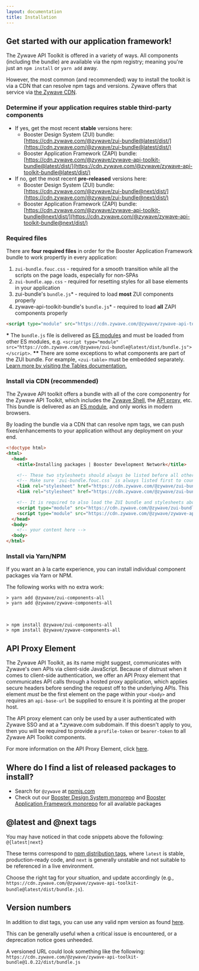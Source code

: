 ```yaml
---
layout: documentation
title: Installation
---
```

## Get started with our application framework!

The Zywave API Toolkit is offered in a variety of ways. All components (including the bundle) are available via the npm registry; meaning you're just an `npm install` or `yarn add` away.

However, the most common (and recommended) way to install the toolkit is via a CDN that can resolve npm tags and versions. Zywave offers that service via [the Zywave CDN](https://cdn.zywave.com).

<docs-spacer size="small"></docs-spacer>

### Determine if your application requires stable third-party components

- If yes, get the most recent **stable** versions here:
  - Booster Design System (ZUI) bundle: [https://cdn.zywave.com/@zywave/zui-bundle@latest/dist/](https://cdn.zywave.com/@zywave/zui-bundle@latest/dist/)
  - Booster Application Framework (ZAPI) bundle: [https://cdn.zywave.com/@zywave/zywave-api-toolkit-bundle@latest/dist/](https://cdn.zywave.com/@zywave/zywave-api-toolkit-bundle@latest/dist/)
- If no, get the most recent **pre-released** versions here:
  - Booster Design System (ZUI) bundle: [https://cdn.zywave.com/@zywave/zui-bundle@next/dist/](https://cdn.zywave.com/@zywave/zui-bundle@next/dist/)
  - Booster Application Framework (ZAPI) bundle: [https://cdn.zywave.com/@zywave/zywave-api-toolkit-bundle@next/dist/](https://cdn.zywave.com/@zywave/zywave-api-toolkit-bundle@next/dist/)

<docs-spacer size="small"></docs-spacer>

### Required files

There are **four required files** in order for the Booster Application Framework bundle to work propertly in every application:
1. `zui-bundle.fouc.css` - required for a smooth transition while all the scripts on the page loads, especially for non-SPAs
1. `zui-bundle.app.css` - required for resetting styles for all base elements in your application
1. zui-bundle's `bundle.js`* - required to load **most** ZUI components properly
1. zywave-api-toolkit-bundle's `bundle.js`* - required to load **all** ZAPI components properly

```html
<script type="module" src="https://cdn.zywave.com/@zywave/zywave-api-toolkit-bundle@{latest|next}/dist/bundle.js"></script>
```

<docs-spacer size="small"></docs-spacer>

<docs-note><strong>*</strong> The `bundle.js` file is delivered as [ES modules](https://developer.mozilla.org/en-US/docs/Web/JavaScript/Guide/Modules) and must be loaded from other ES modules, e.g. `<script type="module" src="https://cdn.zywave.com/@zywave/zui-bundle@latest/dist/bundle.js"></script>`.
<strong>**</strong> There are some exceptions to what components are part of the ZUI bundle. For example, `<zui-table>` must be embedded separately. [Learn more by visiting the Tables documentation.](/design-system/components/tables/)</docs-note>

<docs-spacer size="small"></docs-spacer>

### Install via CDN (recommended)

The Zywave API toolkit offers a bundle with all of the core componentry for the Zywave API Toolkit, which includes the [Zywave Shell](/application-framework/components/shell/), the [API proxy](/application-framework/components/api-proxy/), etc. This bundle is delivered as an [ES module](https://developer.mozilla.org/en-US/docs/Web/JavaScript/Guide/Modules), and only works in modern browsers.

By loading the bundle via a CDN that can resolve npm tags, we can push fixes/enhancements to your application without any deployment on your end. 

```html
<!doctype html>
<html>
  <head>
    <title>Installing packages | Booster Development Network</title>

    <!-- These two stylesheets should always be listed before all other application styles -->
    <!-- Make sure `zui-bundle.fouc.css` is always listed first to counter FOUC -->
    <link rel="stylesheet" href="https://cdn.zywave.com/@zywave/zui-bundle@{latest|next}/dist/css/zui-bundle.fouc.css" />
    <link rel="stylesheet" href="https://cdn.zywave.com/@zywave/zui-bundle@{latest|next}/dist/css/zui-bundle.app.css" />

    <!-- It is required to also load the ZUI bundle and stylesheets above, especially for Zywave Shell usage -->
    <script type="module" src="https://cdn.zywave.com/@zywave/zui-bundle@{latest|next}/dist/bundle.js"></script>
    <script type="module" src="https://cdn.zywave.com/@zywave/zywave-api-toolkit-bundle@{latest|next}/dist/bundle.js"></script>
  </head>
  <body>
    <!-- your content here -->
  <body>
</html>
```

<docs-spacer size="small"></docs-spacer>

### Install via Yarn/NPM

If you want an à la carte experience, you can install individual component packages via Yarn or NPM.

The following works with no extra work:
```shell
> yarn add @zywave/zui-components-all
> yarn add @zywave/zywave-components-all
```

<br>

```shell
> npm install @zywave/zui-components-all
> npm install @zywave/zywave-components-all
```

<docs-spacer></docs-spacer>

## API Proxy Element

The Zywave API Toolkit, as its name might suggest, communicates with Zywave's own APIs via client-side JavaScript. Because of distrust when it comes to client-side authentication, we offer an API Proxy element that communicates API calls through a hosted proxy application, which applies secure headers before sending the request off to the underlying APIs. This element *must* be the first element on the page within your `<body>` and requires an `api-base-url` be supplied to ensure it is pointing at the proper host.

<docs-spacer size="small"></docs-spacer>

<docs-note>The API proxy element can only be used by a user authenticated with Zywave SSO and at a *.zywave.com subdomain. If this doesn't apply to you, then you will be required to provide a `profile-token` or `bearer-token` to all Zywave API Toolkit components. </docs-note>

<docs-spacer size="small"></docs-spacer>

For more information on the API Proxy Element, click [here](/application-framework/components/api-proxy/).

<docs-spacer></docs-spacer>

## Where do I find a list of released packages to install?

- Search for `@zywave` at [npmjs.com](https://www.npmjs.com/search?q=%40zywave)
- Check out our [Booster Design System monorepo](https://gitlab.com/zywave/devkit/web-sdk/zui) and [Booster Application Framework monorepo](https://gitlab.com/zywave/devkit/web-sdk/zywave-api-toolkit) for all available packages

<docs-spacer></docs-spacer>

## @latest and @next tags

You may have noticed in that code snippets above the following:  
`@{latest|next}`  

These terms correspond to [npm distribution tags](https://docs.npmjs.com/cli/v7/commands/npm-dist-tag), where `latest` is stable, production-ready code, and `next` is generally unstable and not suitable to be referenced in a live environment.

Choose the right tag for your situation, and update accordingly (e.g., `https://cdn.zywave.com/@zywave/zywave-api-toolkit-bundle@latest/dist/bundle.js`).

<docs-spacer></docs-spacer>

## Version numbers
In addition to dist tags, you can use any valid npm version as found [here](https://www.npmjs.com/package/@zywave/zywave-api-toolkit-bundle).

This can be generally useful when a critical issue is encountered, or a deprecation notice goes unheeded.

A versioned URL could look something like the following:  
`https://cdn.zywave.com/@zywave/zywave-api-toolkit-bundle@1.0.22/dist/bundle.js`
